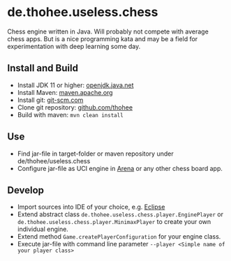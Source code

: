 # de.thohee.useless.chess
Chess engine written in Java. Will probably not compete with average chess apps. But is a nice programming kata and may be a field for experimentation with deep learning some day.

## Install and Build
* Install JDK 11 or higher: [openjdk.java.net](http://openjdk.java.net)
* Install Maven: [maven.apache.org](https://maven.apache.org)
* Install git: [git-scm.com](https://git-scm.com)
* Clone git repository: [github.com/thohee](https://github.com/thohee/useless.chess.git)
* Build with maven: `mvn clean install`

## Use
* Find jar-file in target-folder or maven repository under de/thohee/useless.chess
* Configure jar-file as UCI engine in [Arena](http://www.playwitharena.de) or any other chess board app.

## Develop
* Import sources into IDE of your choice, e.g. [Eclipse](https://www.eclipse.org/downloads)
* Extend abstract class `de.thohee.useless.chess.player.EnginePlayer` or `de.thohee.useless.chess.player.MinimaxPlayer` to create your own individual engine.
* Extend method `Game.createPlayerConfiguration` for your engine class.
* Execute jar-file with command line parameter `--player <Simple name of your player class>`